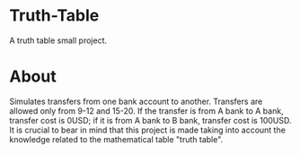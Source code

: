 # Truth-Table
A truth table small project.

# About
Simulates transfers from one bank account to another. Transfers are allowed only from 9-12 and 15-20. If the transfer is from A bank to A bank, transfer cost is 0USD; if it is from A bank to B bank, transfer cost is 100USD.
It is crucial to bear in mind that this project is made taking into account the knowledge related to the mathematical table "truth table".
